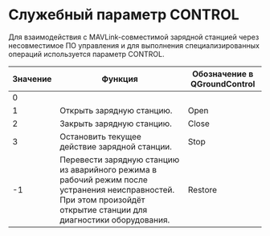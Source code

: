 # Служебный параметр CONTROL

Для взаимодействия с MAVLink-совместимой зарядной станцией через несовместимое ПО управления и для выполнения специализированных операций используется параметр CONTROL.

| Значение | Функция | Обозначение в QGroundControl |
| -------- | ------- | ------- | 
| 0 | | |
| 1 | Открыть зарядную станцию. | Open |
| 2 | Закрыть зарядную станцию. | Close |
| 3 | Остановить текущее действие зарядной станции. | Stop |
| -1 | Перевести зарядную станцию из аварийного режима в рабочий режим после устранения неисправностей. При этом произойдёт открытие станции для диагностики оборудования. | Restore |